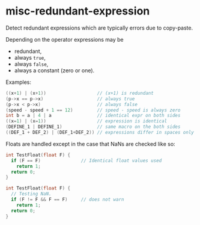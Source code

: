 # misc-redundant-expression

Detect redundant expressions which are typically errors due to
copy-paste.

Depending on the operator expressions may be

- redundant,
- always `true`,
- always `false`,
- always a constant (zero or one).

Examples:

```c++
((x+1) | (x+1))                   // (x+1) is redundant
(p->x == p->x)                    // always true
(p->x < p->x)                     // always false
(speed - speed + 1 == 12)         // speed - speed is always zero
int b = a | 4 | a                 // identical expr on both sides
((x=1) | (x=1))                   // expression is identical
(DEFINE_1 | DEFINE_1)             // same macro on the both sides
((DEF_1 + DEF_2) | (DEF_1+DEF_2)) // expressions differ in spaces only
```

Floats are handled except in the case that NaNs are checked like so:

```c++
int TestFloat(float F) {
  if (F == F)               // Identical float values used
    return 1;
  return 0;
}

int TestFloat(float F) {
  // Testing NaN.
  if (F != F && F == F)     // does not warn
    return 1;
  return 0;
}
```
